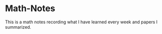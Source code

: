 # Math-Notes

This is a math notes recording what I have learned every week and papers I summarized.
